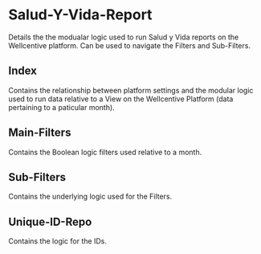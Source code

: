 # Salud-Y-Vida-Report
Details the the modualar logic used to run Salud y Vida reports on the Wellcentive platform. Can be used to navigate the Filters and Sub-Filters.
## Index
Contains the relationship between platform settings and the modular logic used to run data relative to a View on the Wellcentive Platform (data pertaining to a paticular month).
## Main-Filters
Contains the Boolean logic filters used relative to a month.
## Sub-Filters
Contains the underlying logic used for the Filters.
## Unique-ID-Repo
Contains the logic for the IDs. 
